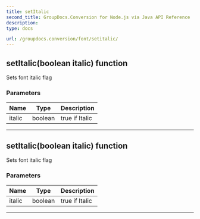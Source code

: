 ```yaml
---
title: setItalic
second_title: GroupDocs.Conversion for Node.js via Java API Reference
description: 
type: docs

url: /groupdocs.conversion/font/setitalic/
---
```


## setItalic(boolean italic)  function
Sets font italic flag

### Parameters

| Name | Type | Description |
| --- | --- | --- |
| italic | boolean | true if Italic |


---


## setItalic(boolean italic)  function
Sets font italic flag

### Parameters

| Name | Type | Description |
| --- | --- | --- |
| italic | boolean | true if Italic |


---


